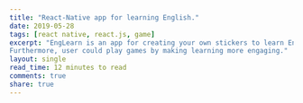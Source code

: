 ```yaml
---
title: "React-Native app for learning English."
date: 2019-05-28
tags: [react native, react.js, game]
excerpt: "EngLearn is an app for creating your own stickers to learn English words.
Furthermore, user could play games by making learning more engaging."
layout: single
read_time: 12 minutes to read
comments: true
share: true
---
```

